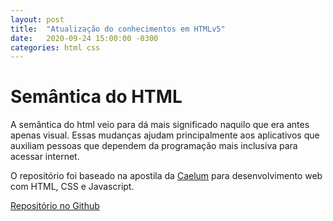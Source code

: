 ```yaml
---
layout: post
title:  "Atualização do conhecimentos em HTMLv5"
date:   2020-09-24 15:00:00 -0300
categories: html css
---
```

# Semântica do HTML

A semântica do html veio para dá mais significado naquilo que era antes apenas visual. 
Essas mudanças ajudam principalmente aos aplicativos que auxiliam pessoas que dependem da programação mais inclusiva para acessar internet.

O repositório foi baseado na apostila da [Caelum](https://www.caelum.com.br/apostilas) para desenvolvimento web com HTML, CSS e Javascript.

[Repositório no Github](https://github.com/dhelly/htmlv5-update)
